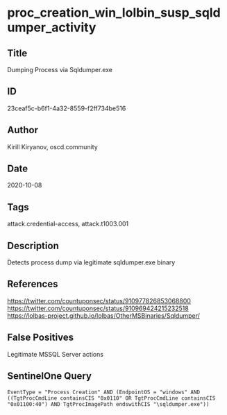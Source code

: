 # proc_creation_win_lolbin_susp_sqldumper_activity

## Title
Dumping Process via Sqldumper.exe

## ID
23ceaf5c-b6f1-4a32-8559-f2ff734be516

## Author
Kirill Kiryanov, oscd.community

## Date
2020-10-08

## Tags
attack.credential-access, attack.t1003.001

## Description
Detects process dump via legitimate sqldumper.exe binary

## References
https://twitter.com/countuponsec/status/910977826853068800
https://twitter.com/countuponsec/status/910969424215232518
https://lolbas-project.github.io/lolbas/OtherMSBinaries/Sqldumper/

## False Positives
Legitimate MSSQL Server actions

## SentinelOne Query
```
EventType = "Process Creation" AND (EndpointOS = "windows" AND ((TgtProcCmdLine containsCIS "0x0110" OR TgtProcCmdLine containsCIS "0x01100:40") AND TgtProcImagePath endswithCIS "\sqldumper.exe"))

```